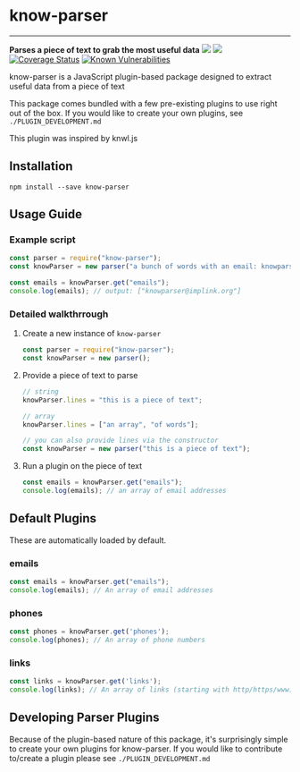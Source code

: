 # know-parser
----
**Parses a piece of text to grab the most useful data**
[![](https://img.shields.io/npm/v/know-parser.svg)](https://www.npmjs.com/package/know-parser)
[![](https://img.shields.io/npm/dm/know-parser.svg)](https://www.npmjs.com/package/know-parser)
[![Coverage Status](https://coveralls.io/repos/github/george-hm/know-parser/badge.svg?branch=master)](https://coveralls.io/github/george-hm/know-parser?branch=master)
[![Known Vulnerabilities](https://snyk.io/test/github/george-hm/know-parser/badge.svg)](https://snyk.io/test/github/george-hm/know-parser)

know-parser is a JavaScript plugin-based package designed to extract useful data from a piece of text

This package comes bundled with a few pre-existing plugins to use right out of the box.
If you would like to create your own plugins, see `./PLUGIN_DEVELOPMENT.md`

This plugin was inspired by knwl.js

## Installation

`npm install --save know-parser`

## Usage Guide

### Example script

``` javascript
const parser = require("know-parser");
const knowParser = new parser("a bunch of words with an email: knowparser@implink.org");

const emails = knowParser.get("emails");
console.log(emails); // output: ["knowparser@implink.org"]
```

### Detailed walkthrrough

1. Create a new instance of `know-parser`

    ```javascript
    const parser = require("know-parser");
    const knowParser = new parser();
    ```

2. Provide a piece of text to parse

    ``` javascript
    // string
    knowParser.lines = "this is a piece of text";

    // array
    knowParser.lines = ["an array", "of words"];

    // you can also provide lines via the constructor
    const knowParser = new parser("this is a piece of text");
    ```

3. Run a plugin on the piece of text

    ```javascript
    const emails = knowParser.get("emails");
    console.log(emails); // an array of email addresses
    ```

## Default Plugins

These are automatically loaded by default.

### emails

```javascript
const emails = knowParser.get("emails");
console.log(emails); // An array of email addresses
```

### phones

```javascript
const phones = knowParser.get('phones');
console.log(phones); // An array of phone numbers
```

### links

```javascript
const links = knowParser.get('links');
console.log(links); // An array of links (starting with http/https/www)
```

## Developing Parser Plugins

Because of the plugin-based nature of this package, it's surprisingly simple to create your own plugins for know-parser.
If you would like to contribute to/create a plugin please see `./PLUGIN_DEVELOPMENT.md`
